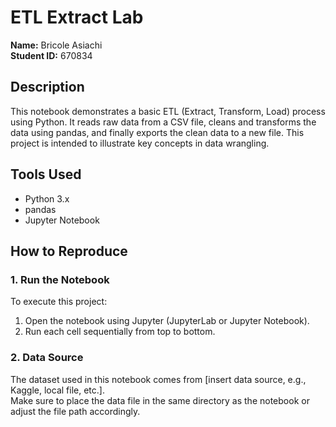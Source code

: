 # ETL Extract Lab

**Name:** Bricole Asiachi  
**Student ID:** 670834

## Description
This notebook demonstrates a basic ETL (Extract, Transform, Load) process using Python. It reads raw data from a CSV file, cleans and transforms the data using pandas, and finally exports the clean data to a new file. This project is intended to illustrate key concepts in data wrangling.

## Tools Used
- Python 3.x
- pandas
- Jupyter Notebook

## How to Reproduce

### 1. Run the Notebook
To execute this project:
1. Open the notebook using Jupyter (JupyterLab or Jupyter Notebook).
2. Run each cell sequentially from top to bottom.

### 2. Data Source
The dataset used in this notebook comes from [insert data source, e.g., Kaggle, local file, etc.].  
Make sure to place the data file in the same directory as the notebook or adjust the file path accordingly.


